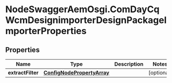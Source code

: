 # NodeSwaggerAemOsgi.ComDayCqWcmDesignimporterDesignPackageImporterProperties

## Properties
Name | Type | Description | Notes
------------ | ------------- | ------------- | -------------
**extractFilter** | [**ConfigNodePropertyArray**](ConfigNodePropertyArray.md) |  | [optional] 


